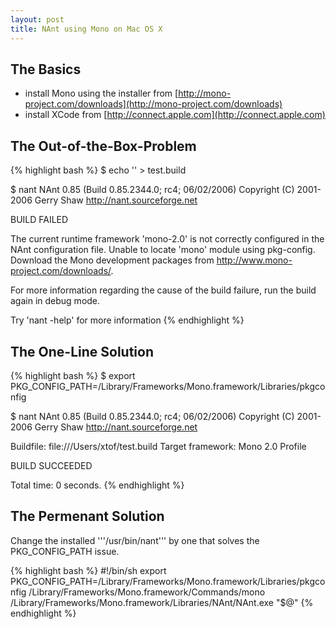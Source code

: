 ```yaml
---
layout: post
title: NAnt using Mono on Mac OS X
---
```

## The Basics

* install Mono using the installer from [http://mono-project.com/downloads](http://mono-project.com/downloads)
* install XCode from [http://connect.apple.com](http://connect.apple.com)

## The Out-of-the-Box-Problem

{% highlight bash %}
 $ echo '<?xml version="1.0"?><project name="test"></project>' > test.build

 $ nant
 NAnt 0.85 (Build 0.85.2344.0; rc4; 06/02/2006) 
 Copyright (C) 2001-2006 Gerry Shaw
 http://nant.sourceforge.net
 
 BUILD FAILED
 
 The current runtime framework 'mono-2.0' is not correctly configured in the NAnt configuration file.
     Unable to locate 'mono' module using pkg-config. Download the Mono development packages from http://www.mono-project.com/downloads/. 
 
 For more information regarding the cause of the build failure, run the build again in debug mode. 
 
 Try 'nant -help' for more information
{% endhighlight %}

## The One-Line Solution

{% highlight bash %}
 $ export PKG_CONFIG_PATH=/Library/Frameworks/Mono.framework/Libraries/pkgconfig
 
 $ nant
 NAnt 0.85 (Build 0.85.2344.0; rc4; 06/02/2006) 
 Copyright (C) 2001-2006 Gerry Shaw
 http://nant.sourceforge.net
 
 Buildfile: file:///Users/xtof/test.build
 Target framework: Mono 2.0 Profile
 
 BUILD SUCCEEDED
 
 Total time: 0 seconds.
{% endhighlight %}

## The Permenant Solution

Change the installed '''/usr/bin/nant''' by one that solves the PKG_CONFIG_PATH issue.

{% highlight bash %}
#!/bin/sh
export PKG_CONFIG_PATH=/Library/Frameworks/Mono.framework/Libraries/pkgconfig
/Library/Frameworks/Mono.framework/Commands/mono \
  /Library/Frameworks/Mono.framework/Libraries/NAnt/NAnt.exe "$@"
{% endhighlight %}
